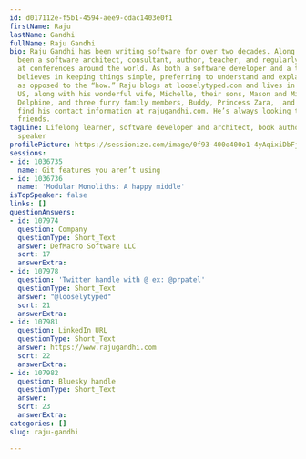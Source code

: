 ```yaml
---
id: d017112e-f5b1-4594-aee9-cdac1403e0f1
firstName: Raju
lastName: Gandhi
fullName: Raju Gandhi
bio: Raju Gandhi has been writing software for over two decades. Along the way he's
  been a software architect, consultant, author, teacher, and regularly invited speaker
  at conferences around the world. As both a software developer and a teacher, he
  believes in keeping things simple, preferring to understand and explain the “why”
  as opposed to the “how.” Raju blogs at looselytyped.com and lives in Columbus, Ohio,
  US, along with his wonderful wife, Michelle, their sons, Mason and Micah, daughter,
  Delphine, and three furry family members, Buddy, Princess Zara,  and Lulu. You can
  find his contact information at rajugandhi.com. He’s always looking to make new
  friends.
tagLine: Lifelong learner, software developer and architect, book author and public
  speaker
profilePicture: https://sessionize.com/image/0f93-400o400o1-4yAqixiDbFjWpb4GRZc1m2.jpeg
sessions:
- id: 1036735
  name: Git features you aren’t using
- id: 1036736
  name: 'Modular Monoliths: A happy middle'
isTopSpeaker: false
links: []
questionAnswers:
- id: 107974
  question: Company
  questionType: Short_Text
  answer: DefMacro Software LLC
  sort: 17
  answerExtra:
- id: 107978
  question: 'Twitter handle with @ ex: @prpatel'
  questionType: Short_Text
  answer: "@looselytyped"
  sort: 21
  answerExtra:
- id: 107981
  question: LinkedIn URL
  questionType: Short_Text
  answer: https://www.rajugandhi.com
  sort: 22
  answerExtra:
- id: 107982
  question: Bluesky handle
  questionType: Short_Text
  answer:
  sort: 23
  answerExtra:
categories: []
slug: raju-gandhi

---
```

